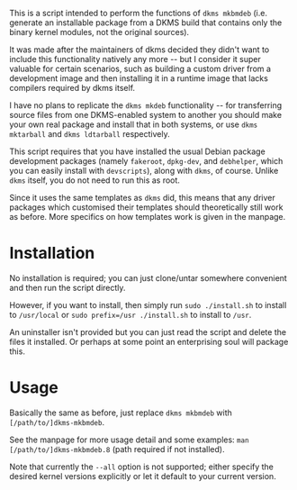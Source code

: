 This is a script intended to perform the functions of `dkms mkbmdeb` (i.e. generate an installable package from a DKMS build that contains only the binary kernel modules, not the original sources).

It was made after the maintainers of dkms decided they didn't want to include this functionality natively any more -- but I consider it super valuable for certain scenarios, such as building a custom driver from a development image and then installing it in a runtime image that lacks compilers required by dkms itself.

I have no plans to replicate the `dkms mkdeb` functionality -- for transferring source files from one DKMS-enabled system to another you should make your own real package and install that in both systems, or use `dkms mktarball` and `dkms ldtarball` respectively.

This script requires that you have installed the usual Debian package development packages (namely `fakeroot`, `dpkg-dev`, and `debhelper`, which you can easily install with `devscripts`), along with `dkms`, of course.  Unlike `dkms` itself, you do not need to run this as root.

Since it uses the same templates as `dkms` did, this means that any driver packages which customised their templates should theoretically still work as before.  More specifics on how templates work is given in the manpage.

# Installation

No installation is required; you can just clone/untar somewhere convenient and then run the script directly.

However, if you want to install, then simply run `sudo ./install.sh` to install to `/usr/local` or `sudo prefix=/usr ./install.sh` to install to `/usr`.

An uninstaller isn't provided but you can just read the script and delete the files it installed.  Or perhaps at some point an enterprising soul will package this.

# Usage

Basically the same as before, just replace `dkms mkbmdeb` with `[/path/to/]dkms-mkbmdeb`.

See the manpage for more usage detail and some examples: `man [/path/to/]dkms-mkbmdeb.8` (path required if not installed).

Note that currently the `--all` option is not supported; either specify the desired kernel versions explicitly or let it default to your current version.

